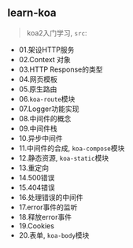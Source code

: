 ## learn-koa

> koa2入门学习, `src`:

- 01.架设HTTP服务
- 02.Context 对象
- 03.HTTP Response的类型
- 04.网页模板
- 05.原生路由
- 06.`koa-route`模块
- 07.Logger功能实现
- 08.中间件的概念
- 09.中间件栈
- 10.异步中间件
- 11.中间件的合成, `koa-compose`模块
- 12.静态资源, `koa-static`模块
- 13.重定向
- 14.500错误
- 15.404错误
- 16.处理错误的中间件
- 17.error事件的监听
- 18.释放error事件
- 19.Cookies
- 20.表单, `koa-body`模块